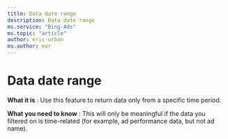 ```yaml
---
title: Data date range
description: Data date range
ms.service: "Bing-Ads"
ms.topic: "article"
author: eric-urban
ms.author: eur
---
```


# Data date range

**What it is** : Use this feature to return data only from a specific time period.

**What you need to know** : This will only be meaningful if the data you filtered on is time-related (for example, ad performance data, but not ad name).


